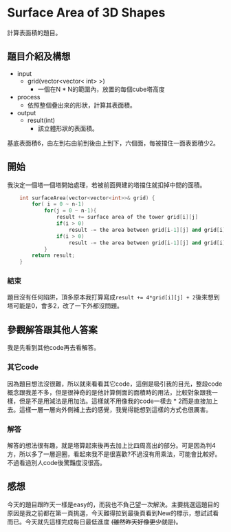 # Surface Area of 3D Shapes
計算表面積的題目。

## 題目介紹及構想
- input
  - grid(vector<vector< int> >)
    - 一個在N * N的範圍內，放置的每個cube塔高度
- process
  - 依照整個疊出來的形狀，計算其表面積。
- output
  - result(int)
    - 該立體形狀的表面積。

基底表面積6，由左到右由前到後由上到下，六個面，每被擋住一面表面積少2。

## 開始
我決定一個塔一個塔開始處理，若被前面興建的塔擋住就扣掉中間的面積。
``` C++ =
    int surfaceArea(vector<vector<int>>& grid) {
        for( i = 0 ~ n-1)
            for(j = 0 ~ n-1){
                result += surface area of the tower grid[i][j]
                if(i > 0) 
                    result -= the area between grid[i-1][j] and grid[i][j]
                if(i > 0)
                    result -= the area between grid[i-1][j] and grid[i][j]
            }
        return result;
    }
```

### 結束

題目沒有任何陷阱，頂多原本我打算寫成`result += 4*grid[i][j] + 2`後來想到塔可能是0，會多2，改了一下外都沒問題。

## 參觀解答跟其他人答案

我是先看到其他code再去看解答。

### 其它code

因為題目想法沒很難，所以就來看看其它code，這倒是吸引我的目光，整段code概念跟我差不多，但是很神奇的是他計算側面的面積時的用法，比較對象跟我一樣，但是不是用減法是用加法。這樣就不用像我的code一樣去 * 2而是直接加上去。這樣一層一層向外側補上去的感覺，我覺得能想到這樣的方式也很厲害。

### 解答

解答的想法很有趣，就是塔算起來後再去加上比四周高出的部分。可是因為判4方，所以多了一層迴圈，看起來我不是很喜歡?不過沒有用乘法，可能會比較好。不過看過別人code後驚豔度沒很高。

## 感想

今天的題目跟昨天一樣是easy的，而我也不負己望一次解決。主要挑選這題目的原因是我之前都在第一頁挑選，今天難得拉到最後頁看到New的標示，想試試看而已。今天就先這樣完成每日最低進度 ~~(雖然昨天好像更少就是)~~。
